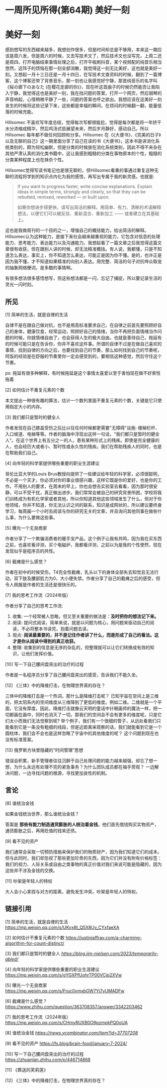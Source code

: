 # 一周所见所得(第64期) 美好一刻



# 美好一刻

感到想写的东西越来越多，我想创作很多，但是时间却总是不够用，本来这一期应该是周六发，但是周六的时候，又去写技术文了，然后技术文也没写完，上周二还是周四，打开电脑结束事情处理之后，打开平板刷抖音，某个视频配的纯音乐相当悠然，这阵子的烦恼在那一刻全部消散，我觉得这一刻无比美好，这也就是美好一刻。又想起一月十三日还是一月十四日，在写技术文查资料的时候，翻到了一篇博客，这个博客还带了背景音乐，那一刻也让我感觉好宁静，那首纯音乐的名字叫《桜の廊下のあなた (在樱花走廊的你)》，现在听这首曲子的时候仍然能否让我陷入宁静，我觉得这也是美好一刻，我在找问题的答案，打开一个网页，然后钢琴的声音响起，心情稍微平静了一些，问题的答案也呼之欲出。我想应该在这美好一刻发生的时候将这些记录下来，这些都是幸福的瞬间，在烦闷的时候翻一翻，能量低落的时候充能。

Hillsomec 不喜欢写年度总结，觉得每次写都很尴尬，觉得是每次都是将一年挤干水分浓缩成精华，然后鸡汤式低展望未来，然后岁月静好，感动自己。所以Hillsomec 每年都不做任何回顾和分享。Hillsomec 在《《大便书》、《完美的日子》以及无聊的自己》这一期里面分享了自己在读的书《大便书》，这本书是讲消化系统类别的，颇为轻松幽默，但是分类的时候放在消化系统类别，因此不得不夹杂在其他严肃认真的消化类书籍中，这让我感到粗糙的分类在事物原本的个性，粗糙的分类某种程度上也在抹杀个性。

Hillsomec觉得写读书笔记也是很无聊的，但Hillsomec看重的事通过重复这种无聊的流程将学到的知识点内化为我的感悟，再写出专属于我的新灵感。也就是:

> If you want to progress faster, write concise explanations. Explain ideas in simple terms, strongly and clearly, so that they can be rebutted, remixed, reworked — or built upon.
>
> 如果你想进步得更快，请写出简洁的解释。用简单、有力、清晰的术语解释想法，以便它们可以被反驳、重新混合、重新加工 —— 或者建立在其基础上。

这也是我做周刊的一个目的之一，增强自己的概括能力，给出简洁的解释。Hillsomec认为这种能力，是接下来社会越来越重视的能力，它包含对信息的处理能力、思考能力、表达能力以及沟通能力。我想起看了一篇文章之后我觉得这篇文章很有收获，但在跟别人讲的时候，却无法精准概括。有人说，我都懂，只是不知道怎么表达，事实上，你不知道怎么表达，可能正是因为你不懂。是的，也许正是因为我不懂，才不知道如果精准的向别人表达。用完整、简洁的句子对抗哗众取宠的抽象网络梗词，是多酷的事情啊。

有很多想法很多感悟想写，但这些想法都是一闪，忘记了捕捉，所以要记录生活的灵光一闪时刻。

## 所见

[1]  简单的生活，就是自律的生活 

自律不是在跟自己做对抗，也不是用高标准要求自己，在自律之前首先要照顾好自己的身体，健康饮食，经常运动，照顾好自己的情绪，当你不再把负面情绪当作问题的时候，你就情绪自由了，也会获得人生的极大自由。也就是善待自己，拖延有的时候可能只是在告诉你，你并不喜欢这件事。所谓的自律不过是在做自己喜欢的事情，找到自律的方向之后，也要找到自己的节奏，那么如何找到自己的节奏呢，阿饭的经验是在舒服的节奏里你一定会感受到的，要相信这种感觉，然后守住这个节奏。

ps: 拖延有很多种解释，有时候拖延是这个事情太喜爱以至于害怕现在做不好索性拖着

[2] 如何估计不重复元素的个数

本文提出一种很有趣的算法，估计一个数列里面不重复元素的个数，关键是它只使用指定大小的内存。

[3] 我们都只是暂时的健全人 

作者发现在自己膝盖受伤之后比以往任何时候都更需要"无障碍"设施: 楼梯栏杆、入口坡道、电梯等等。作者的脑海中浮现出这样一句话，"我们都只是暂时的健全人"。在这个世界上有五分之一的人，患有某种形式上的残疾。即使是完全健康的人，也会经历大或者小、暂时性或永久性的残疾。我们在帮助残疾人的同时，也是在帮助我们自己。

[4] 向年轻的科学家提供哪些重要的职业生涯建议

哥伦比亚大学的Louis Brus教授向提供了一些建议给年轻的科学家，必须很聪明，不必是一个天才。你必须对你的事业很感兴趣，这样它既是你的爱好，也是你的工作。不用别人的要求，在周末的早上，你也会想去实验室去看看，因为那时很安静，可以不受干扰，真正做出进步。我们常常会被自己的研究背景所困，学校将我们训练成为有机化学家或者其他，所以你知道其他这些领域发生了什么，但对于你他领域，你并不知道，你无法认识之间的联系，知识是成网状的，所以建议要终身学习，每周画一个小时去阅读与你的研究无关的文章，并且询问其他同事在做些什么事，为什么要做这些事。

[5] 曝光一个无良商家

作者分享了一个欺骗消费者的暖手宝产品，这个例子让我有共鸣，因为我在买东西之前，也喜欢看评测，买个电磁炉，我都看评测，之前以为是我的个性使然，现在发现似乎是程序员的共性。

[6] 截瘫是什么感觉？ 

作者在初中的时候受伤，T4完全性截瘫，乳头以下的身体全部失去知觉且无法行动，双下肢及腰部肌力为0，大小便失禁。作者分享了自己的截瘫之后的感受，但令人佩服是作者的生活还是很快乐的。

[7] 我的思考工作流（2024年版）

作者分享了自己的思考工作流: 

1. 收集: 一个经常被人忽略，但又至关重要的做法是：**及时把你的想法记下来。**
2. 阅读: 提问式阅读，简单来说，就是以问题为核心，用问题来驱动自己的阅读，不必将整本书读完，抱着问题去读。
3. 观点: **阅读最重要的，并不是记住作者讲了什么，而是形成了自己的看法。这才是你从阅读中得到的真正收获。**
4. 整理: 收集到的信息是无序的杂乱的，但整理就可以让它们转换成有效的知识，让他们发挥价值。

[10] 写一下自己腰间盘突出的治疗的过程  

 作者是一名程序员分享了自己腰间盘突出的感受，告诉我们不能久坐。

[12]   《三体》中的降维打击，在物理世界真的存在？

三体中的降维打击是一个热词，那什么是降维打击呢？ 已知宇宙在空间上是三维的，把太阳系内的空间维度从三维降到了更低的维度。例如二维。二维就是一个平面，它没有厚度。因此，降维打击就像云天明的童话中针眼画师的魔法一样，把一切都画在画中，同时也消灭了一切。那我们的空间会不会有更多的维度呢，只是它们太小而我们无法觉察到呢?  举个例子，我们有一个很细的管子，从远处看我们只能看到它是一条没有粗细的线段，但是近距离来观察的话，我们就能看到它是一个圆柱体，我们会不会也是这样忽略了宇宙中的其他维度的呢？ 这个问题到现在也没有标准答案。

[13] 俄罗斯方块里隐藏的“时间管理”思想

错误会积累，新手管理者往往沉醉于自己处理问题的能力越来越强，却忘了想一想，为什么永远有处理不完的紧急事务？为什么团队成员都在袖手旁观？ 一边解决问题，一边寻找问题的根源，寻找更加良性的机制。

## 言论

[8] 谁统治金钱

如果金钱统治世界，那么谁统治金钱？

答案是 **那些有能力制造通货膨胀的人统治着金钱**。他们首先借钱购买实物资产，通货膨胀之后，再用贬值的钱来还债。

[9] 看不见的资产

 我们通常会采取一切预防措施来保护我们的物质财产，因为我们知道它们的成本。但与此同时，我们却忽视了那些更加珍贵的东西，因为它们并没有附有价格标签：我们的视力、人际关系或自由之类事物的真正价值对我们来说可能是隐藏的，因为这些并不涉及金钱的交换。

[11]  吵架是年轻人的特权

 大人会小心拿捏与对方的距离，避免发生冲突。吵架是年轻人的特权。

## 链接引用

[1] 简单的生活，就是自律的生活 https://mp.weixin.qq.com/s/UKyx8t_Q5X8Uv_CYxfaeXA

[2] 如何估计不重复元素的个数  https://justinjaffray.com/a-charming-algorithm-for-count-distinct/

[3] 我们都只是暂时的健全人   *https://blog.jim-nielsen.com/2023/temporarily-abled/*

[4]  向年轻的科学家提供哪些重要的职业生涯建议 https://mp.weixin.qq.com/s/gYGXPfUohrTP00VCjp2XVw

[5] 曝光一个无良商家 https://mp.weixin.qq.com/s/Fruc0xmxbGW7Yj7vUMADFw

[6] 截瘫是什么感觉？https://www.zhihu.com/question/363708357/answer/3342203462

[7] 我的思考工作流（2024年版） https://mp.weixin.qq.com/s/CHmyRUXB0O9pzmpkPQ0oUA

[8] 谁统治金钱  *https://news.ycombinator.com/item?id=37707208* 

[9]  看不见的资产 https://fs.blog/brain-food/january-7-2024/

[10] 写一下自己腰间盘突出的治疗的过程  https://zhuanlan.zhihu.com/p/446714868

[11]  《葬送的芙莉莲》

[12] 《三体》中的降维打击，在物理世界真的存在？ 